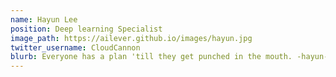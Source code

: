 ```yaml
---
name: Hayun Lee
position: Deep learning Specialist
image_path: https://ailever.github.io/images/hayun.jpg
twitter_username: CloudCannon
blurb: Everyone has a plan 'till they get punched in the mouth. -hayun-
---
```

